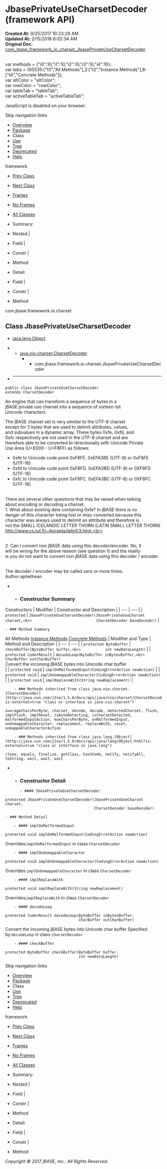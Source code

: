 # JbasePrivateUseCharsetDecoder (framework   API)

**Created At:** 9/25/2017 10:23:29 AM  
**Updated At:** 2/15/2018 8:02:34 AM  
**Original Doc:** [com_jbase_framework_io_charset_JbasePrivateUseCharsetDecoder](https://docs.jbase.com/39221-charset/com_jbase_framework_io_charset_JbasePrivateUseCharsetDecoder)  

<!--<br>    try {<br>        if (location.href.indexOf('is-external=true') == -1) {<br>            parent.document.title="JbasePrivateUseCharsetDecoder (framework   API)";<br>        }<br>    }<br>    catch(err) {<br>    }<br>//--><br>var methods = {"i0":10,"i1":10,"i2":10,"i3":10,"i4":10};<br>var tabs = {65535:["t0","All Methods"],2:["t2","Instance Methods"],8:["t4","Concrete Methods"]};<br>var altColor = "altColor";<br>var rowColor = "rowColor";<br>var tableTab = "tableTab";<br>var activeTableTab = "activeTableTab";
JavaScript is disabled on your browser.

Skip navigation links

- [Overview](../../../../../overview-summary.html)
- [Package](/39221-charset/com_jbase_framework_io_charset_package-summary)
- Class
- [Use](/39222-class-use/com_jbase_framework_io_charset_class-use_JbasePrivateUseCharsetDecoder)
- [Tree](/39221-charset/com_jbase_framework_io_charset_package-tree)
- [Deprecated](../../../../../deprecated-list.html)
- [Help](../../../../../help-doc.html)


framework <br>

- [Prev Class](/39221-charset/com_jbase_framework_io_charset_JbasePrivateUseCharset "class in com.jbase.framework.io.charset")
- [Next Class](/39221-charset/com_jbase_framework_io_charset_JbasePrivateUseCharsetEncoder "class in com.jbase.framework.io.charset")


- [Frames](../../../../../index.html?com/jbase/framework/io/charset//39221-charset/com_jbase_framework_io_charset_JbasePrivateUseCharsetDecoder)
- [No Frames](/39221-charset/com_jbase_framework_io_charset_JbasePrivateUseCharsetDecoder)


- [All Classes](../../../../../allclasses-noframe.html)


<!--<br>  allClassesLink = document.getElementById("allclasses\_navbar\_top");<br>  if(window==top) {<br>    allClassesLink.style.display = "block";<br>  }<br>  else {<br>    allClassesLink.style.display = "none";<br>  }<br>  //-->

- Summary:
- Nested |
- Field |
- Constr |
- Method


- Detail:
- Field |
- Constr |
- Method

com.jbase.framework.io.charset

## Class JbasePrivateUseCharsetDecoder

- [java.lang.Object](http://java.sun.com/j2se/1.5.0/docs/api/java/lang/Object.html?is-external=true "class or interface in java.lang")
- - [java.nio.charset.CharsetDecoder](http://java.sun.com/j2se/1.5.0/docs/api/java/nio/charset/CharsetDecoder.html?is-external=true "class or interface in java.nio.charset")
    - - com.jbase.framework.io.charset.JbasePrivateUseCharsetDecoder


- * * *


```
public class JbasePrivateUseCharsetDecoder
extends CharsetDecoder
```

An engine that can transform a sequence of bytes in a<br> jBASE private use charset into a sequence of sixteen-bit<br> Unicode characters.

The jBASE charset set is very similiar to the UTF-8 charset<br> except for 3 bytes that are used to delimit attributes, values,<br> and subvalues in a dynamic array.  These bytes 0xfe, 0xfd, and<br> 0xfc respectively are not used in the UTF-8 charset and are<br> therefore able to be converted bi-directionally with Unicode Private<br> Use Area (U+E000 - U+F8FF) as follows:
- 0xfe to Unicode code point 0xF8FE.  0xEFA3BE (UTF-8) or 0xF8FE (UTF-16)<br>
- 0xfd to Unicode code point 0xF8FD.  0xEFA3BD (UTF-8) or 0XF8FD (UTF-16)<br>
- 0xfc to Unicode code point 0xF8FC.  0xEFA3BC (UTF-8) or 0XF8FC (UTF-16)<br> 

<br> There are several other questions that may be raised when talking<br> about encoding or decoding a charset.
<br> 1.  What about existing data containing 0xfe?  In jBASE there is no<br> danger of this character being lost or miss converted because this<br> character was always used to delimit an attribute and therefore is<br> not the SMALL ICELANDIC LETTER THORN (LATIN SMALL LETTER THORN)<br> http://www.cs.tut.fi/~jkorpela/latin1/3.html.<br> 

<br> 2.  Can I convert non jBASE data using this decoder/encoder.  No, it<br> will be wrong for the above reason (see question 1) and the reality<br> is you do not want to convert non jBASE data using this decoder / encoder.<br> 

<br> The decoder / encoder may be called zero or more times.<br>
Author:aphethean

- - ### Constructor Summary


Constructors | Modifier | Constructor and Description |
| --- | --- |
| `protected` | `JbasePrivateUseCharsetDecoder(JbasePrivateUseCharset charset,<br>                             CharsetDecoder baseDecoder)`  |


    - ### Method Summary


All Methods [Instance Methods](javascript:show%282%29;) [Concrete Methods](javascript:show%288%29;) | Modifier and Type | Method and Description |
| --- | --- |
| `protected ByteBuffer` | `checkBuffer(ByteBuffer buffer,<br>           int newDataLength)`  |
| `protected CoderResult` | `decodeLoop(ByteBuffer inBytesBuffer,<br>          CharBuffer outCharBuffer)`<br>Convert the incoming jBASE bytes into Unicode char buffer<br> |
| `protected void` | `implOnMalformedInput(CodingErrorAction newAction)`  |
| `protected void` | `implOnUnmappableCharacter(CodingErrorAction newAction)`  |
| `protected void` | `implReplaceWith(String newReplacement)`  |


        - ### Methods inherited from class java.nio.charset.[CharsetDecoder](http://java.sun.com/j2se/1.5.0/docs/api/java/nio/charset/CharsetDecoder.html?is-external=true "class or interface in java.nio.charset")
`averageCharsPerByte, charset, decode, decode, detectedCharset, flush, implFlush, implReset, isAutoDetecting, isCharsetDetected, malformedInputAction, maxCharsPerByte, onMalformedInput, onUnmappableCharacter, replacement, replaceWith, reset, unmappableCharacterAction`


        - ### Methods inherited from class java.lang.[Object](http://java.sun.com/j2se/1.5.0/docs/api/java/lang/Object.html?is-external=true "class or interface in java.lang")
`clone, equals, finalize, getClass, hashCode, notify, notifyAll, toString, wait, wait, wait`

- - ### Constructor Detail

        - #### JbasePrivateUseCharsetDecoder

```
protected JbasePrivateUseCharsetDecoder(JbasePrivateUseCharset charset,
                                        CharsetDecoder baseDecoder)
```


    - ### Method Detail

        - #### implOnMalformedInput

```
protected void implOnMalformedInput(CodingErrorAction newAction)
```
Overrides:`implOnMalformedInput` in class `CharsetDecoder`


        - #### implOnUnmappableCharacter

```
protected void implOnUnmappableCharacter(CodingErrorAction newAction)
```
Overrides:`implOnUnmappableCharacter` in class `CharsetDecoder`


        - #### implReplaceWith

```
protected void implReplaceWith(String newReplacement)
```
Overrides:`implReplaceWith` in class `CharsetDecoder`


        - #### decodeLoop

```
protected CoderResult decodeLoop(ByteBuffer inBytesBuffer,
                                 CharBuffer outCharBuffer)
```

Convert the incoming jBASE bytes into Unicode char buffer
Specified by:`decodeLoop` in class `CharsetDecoder`


        - #### checkBuffer

```
protected ByteBuffer checkBuffer(ByteBuffer buffer,
                                 int newDataLength)
```

Skip navigation links

- [Overview](../../../../../overview-summary.html)
- [Package](/39221-charset/com_jbase_framework_io_charset_package-summary)
- Class
- [Use](/39222-class-use/com_jbase_framework_io_charset_class-use_JbasePrivateUseCharsetDecoder)
- [Tree](/39221-charset/com_jbase_framework_io_charset_package-tree)
- [Deprecated](../../../../../deprecated-list.html)
- [Help](../../../../../help-doc.html)


framework <br>

- [Prev Class](/39221-charset/com_jbase_framework_io_charset_JbasePrivateUseCharset "class in com.jbase.framework.io.charset")
- [Next Class](/39221-charset/com_jbase_framework_io_charset_JbasePrivateUseCharsetEncoder "class in com.jbase.framework.io.charset")


- [Frames](../../../../../index.html?com/jbase/framework/io/charset//39221-charset/com_jbase_framework_io_charset_JbasePrivateUseCharsetDecoder)
- [No Frames](/39221-charset/com_jbase_framework_io_charset_JbasePrivateUseCharsetDecoder)


- [All Classes](../../../../../allclasses-noframe.html)


<!--<br>  allClassesLink = document.getElementById("allclasses\_navbar\_bottom");<br>  if(window==top) {<br>    allClassesLink.style.display = "block";<br>  }<br>  else {<br>    allClassesLink.style.display = "none";<br>  }<br>  //-->

- Summary:
- Nested |
- Field |
- Constr |
- Method


- Detail:
- Field |
- Constr |
- Method

*Copyright © 2017 jBASE, Inc.. All Rights Reserved.*
